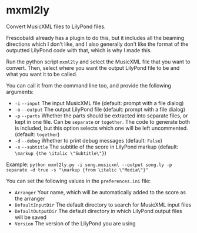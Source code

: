 # mxml2ly
Convert MusicXML files to LilyPond files. 

Frescobaldi already has a plugin to do this, but it includes all the beaming directions which I don't like, and I also generally don't like the format of the outputted LilyPond code with that, which is why I made this. 

Run the python script `mxml2ly` and select the MusicXML file that you want to convert. Then, select where you want the output LilyPond file to be and what you want it to be called. 

You can call it from the command line too, and provide the following arguments:
- `-i` `--input` The input MusicXML file (default: prompt with a file dialog)
- `-o` `--output` The output LilyPond file (default: prompt with a file dialog)
- `-p` `--parts` Whether the parts should be extracted into separate files, or kept in one file. Can be `separate` or `together`. The code to generate both is included, but this option selects which one will be left uncommented. (default: `together`)
- `-d` `--debug` Whether to print debug messages (default: `False`)
- `-s` `--subtitle` The subtitle of the score in LilyPond markup (default: `\markup {the \italic \"Subtitle\"}`) 

Example: `python mxml2ly.py -i song.musicxml --output song.ly -p separate -d true -s "\markup {from \italic \"Media\"}"`

You can set the following values in the `preferences.ini` file: 
- `Arranger`  Your name, which will be automatically added to the score as the arranger
- `DefaultInputDir` The default directory to search for MusicXML input files
- `DefaultOutputDir` The default directory in which LilyPond output files will be saved
- `Version` The version of the LilyPond you are using
